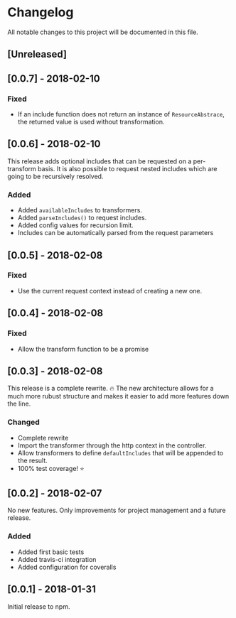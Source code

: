 # Changelog
All notable changes to this project will be documented in this file.

## [Unreleased]


## [0.0.7] - 2018-02-10

### Fixed
- If an include function does not return an instance of `ResourceAbstrace`, the returned value is used without transformation.


## [0.0.6] - 2018-02-10

This release adds optional includes that can be requested on a per-transform basis.
It is also possible to request nested includes which are going to be recursively resolved.

### Added
- Added `availableIncludes` to transformers. 
- Added `parseIncludes()` to request includes.
- Added config values for recursion limit.
- Includes can be automatically parsed from the request parameters


## [0.0.5] - 2018-02-08

### Fixed
- Use the current request context instead of creating a new one.


## [0.0.4] - 2018-02-08

### Fixed
- Allow the transform function to be a promise


## [0.0.3] - 2018-02-08

This release is a complete rewrite. :fire:
The new architecture allows for a much more rubust structure and makes it easier to add more features down the line.

### Changed
- Complete rewrite
- Import the transformer through the http context in the controller.
- Allow transformers to define `defaultIncludes` that will be appended to the result.
- 100% test coverage! :star:



## [0.0.2] - 2018-02-07

No new features. Only improvements for project management and a future release.

### Added
- Added first basic tests
- Added travis-ci integration
- Added configuration for coveralls



## [0.0.1] - 2018-01-31

Initial release to npm.
